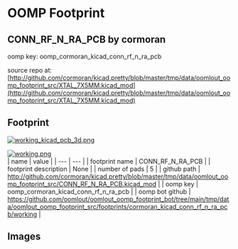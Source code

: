 # OOMP Footprint  
## CONN_RF_N_RA_PCB  by cormoran  
  
oomp key: oomp_cormoran_kicad_conn_rf_n_ra_pcb  
  
source repo at: [http://github.com/cormoran/kicad.pretty/blob/master/tmp/data/oomlout_oomp_footprint_src/XTAL_7X5MM.kicad_mod](http://github.com/cormoran/kicad.pretty/blob/master/tmp/data/oomlout_oomp_footprint_src/XTAL_7X5MM.kicad_mod)  
## Footprint  
  
[![working_kicad_pcb_3d.png](working_kicad_pcb_3d_600.png)](working_kicad_pcb_3d.png)  
  
[![working.png](working_600.png)](working.png)  
| name | value | 
| --- | --- | 
| footprint name | CONN_RF_N_RA_PCB | 
| footprint description | None | 
| number of pads | 5 | 
| github path | http://github.com/cormoran/kicad.pretty/blob/master/tmp/data/oomlout_oomp_footprint_src/CONN_RF_N_RA_PCB.kicad_mod | 
| oomp key | oomp_cormoran_kicad_conn_rf_n_ra_pcb | 
| oomp bot github | https://github.com/oomlout/oomlout_oomp_footprint_bot/tree/main/tmp/data/oomlout_oomp_footprint_src/footprints/cormoran_kicad_conn_rf_n_ra_pcb/working | 
## Images  
